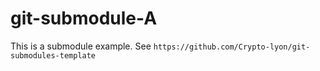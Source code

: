 # git-submodule-A

This is a submodule example.
See `https://github.com/Crypto-lyon/git-submodules-template`
